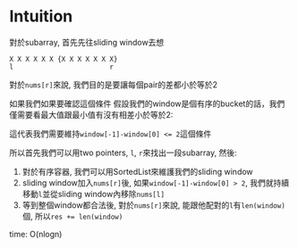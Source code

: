 # Intuition

對於subarray, 首先先往sliding window去想

```
X X X X X X {X X X X X X X}
l                        r
```

對於`nums[r]`來說, 我們目的是要讓每個pair的差都小於等於2

如果我們如果要確認這個條件
假設我們的window是個有序的bucket的話，我們僅需要看最大值跟最小值有沒有相差小於等於2:

這代表我們需要維持`window[-1]-window[0] <= 2`這個條件

所以首先我們可以用two pointers, `l`, `r`來找出一段subarray, 然後:

1. 對於有序容器, 我們可以用SortedList來維護我們的sliding window
2. sliding window加入`nums[r]`後, 如果`window[-1]-window[0] > 2`, 我們就持續移動`l`並從sliding window內移除`nums[l]`
3. 等到整個window都合法後, 對於`nums[r]`來說, 能跟他配對的`l`有`len(window)`個, 所以`res += len(window)`

time: O(nlogn)